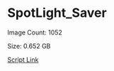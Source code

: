 # SpotLight_Saver

Image Count: 1052

Size: 0.652 GB

[Script Link](https://github.com/liuyal/Archive/blob/master/Python/Utilities/Miscellaneous/spotlight_saver.py)
